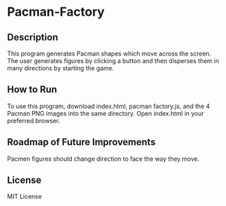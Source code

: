 # Pacman-Factory
## Description 
This program generates Pacman shapes which move across the screen. The user generates figures by clicking a button and then disperses them in many directions by starting the game. 
## How to Run
To use this program, download index.html, pacman factory.js, and the 4 Pacman PNG images into the same directory. Open index.html in your preferred browser. 
## Roadmap of Future Improvements
Pacmen figures should change direction to face the way they move.
## License
MIT License

